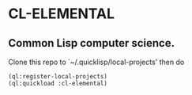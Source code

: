 # CL-ELEMENTAL

## Common Lisp computer science.

Clone this repo to `~/.quicklisp/local-projects' then do

```common-lisp 
(ql:register-local-projects)
(ql:quickload :cl-elemental)
```




